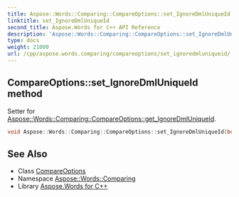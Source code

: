 ```yaml
---
title: Aspose::Words::Comparing::CompareOptions::set_IgnoreDmlUniqueId method
linktitle: set_IgnoreDmlUniqueId
second_title: Aspose.Words for C++ API Reference
description: 'Aspose::Words::Comparing::CompareOptions::set_IgnoreDmlUniqueId method. Setter for Aspose::Words::Comparing::CompareOptions::get_IgnoreDmlUniqueId in C++.'
type: docs
weight: 21000
url: /cpp/aspose.words.comparing/compareoptions/set_ignoredmluniqueid/
---
```

## CompareOptions::set_IgnoreDmlUniqueId method


Setter for [Aspose::Words::Comparing::CompareOptions::get_IgnoreDmlUniqueId](../get_ignoredmluniqueid/).

```cpp
void Aspose::Words::Comparing::CompareOptions::set_IgnoreDmlUniqueId(bool value)
```

## See Also

* Class [CompareOptions](../)
* Namespace [Aspose::Words::Comparing](../../)
* Library [Aspose.Words for C++](../../../)
